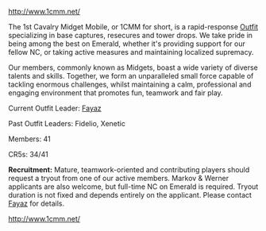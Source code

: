 [<http://www.1cmm.net/>](http://www.1cmm.net/)

The 1st Cavalry Midget Mobile, or 1CMM for short, is a rapid-response
[Outfit](Outfit.md "wikilink") specializing in base captures, resecures and
tower drops. We take pride in being among the best on Emerald, whether
it's providing support for our fellow NC, or taking active measures and
maintaining localized supremacy.

Our members, commonly known as Midgets, boast a wide variety of diverse
talents and skills. Together, we form an unparalleled small force
capable of tackling enormous challenges, whilst maintaining a calm,
professional and engaging environment that promotes fun, teamwork and
fair play.

Current Outfit Leader: [Fayaz](user:Fayaz.md "wikilink")

Past Outfit Leaders: Fidelio, Xenetic

Members: 41

CR5s: 34/41

**Recruitment:** Mature, teamwork-oriented and contributing players
should request a tryout from one of our active members. Markov & Werner
applicants are also welcome, but full-time NC on Emerald is required.
Tryout duration is not fixed and depends entirely on the applicant.
Please contact [Fayaz](mailto:fayaz.md@1cmm.net) for details.

[<http://www.1cmm.net/>](http://www.1cmm.net/)
